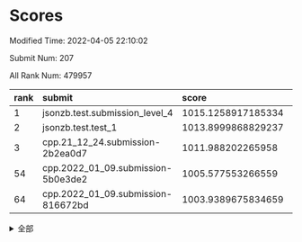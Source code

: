 # Scores

Modified Time: 2022-04-05 22:10:02

Submit Num: 207

All Rank Num: 479957

| rank |               submit               |       score        |       sigma        | pk_num |
| :--- | :--------------------------------- | :----------------- | :----------------- | :----- |
| 1    | jsonzb.test.submission_level_4     | 1015.1258917185334 | 0.8245359961996147 | 9269   |
| 2    | jsonzb.test.test_1                 | 1013.8999868829237 | 0.8055946179814231 | 9274   |
| 3    | cpp.21_12_24.submission-2b2ea0d7   | 1011.988202265958  | 0.7896697196841647 | 9276   |
| 54   | cpp.2022_01_09.submission-5b0e3de2 | 1005.577553266559  | 0.707711063073415  | 9267   |
| 64   | cpp.2022_01_09.submission-816672bd | 1003.9389675834659 | 0.7156309426089523 | 9274   |


<details>
<summary>全部</summary>

| rank |                 submit                 |       score        |       sigma        | pk_num |
| :--- | :------------------------------------- | :----------------- | :----------------- | :----- |
| 1    | jsonzb.test.submission_level_4         | 1015.1258917185334 | 0.8245359961996147 | 9269   |
| 2    | jsonzb.test.test_1                     | 1013.8999868829237 | 0.8055946179814231 | 9274   |
| 3    | cpp.21_12_24.submission-2b2ea0d7       | 1011.988202265958  | 0.7896697196841647 | 9276   |
| 4    | gobigger.level_3.submission_level_3_22 | 1011.7494085622676 | 0.7935629466348679 | 9277   |
| 5    | gobigger.level_3.submission_level_3_4  | 1011.5547377900178 | 0.789811966588616  | 9278   |
| 6    | gobigger.level_3.submission_level_3_36 | 1011.5229957061815 | 0.7848202540621095 | 9276   |
| 7    | gobigger.level_3.submission_level_3_2  | 1011.4275027430044 | 0.7745599677977006 | 9269   |
| 8    | gobigger.level_3.submission_level_3_12 | 1011.3149715947646 | 0.7672258884858062 | 9278   |
| 9    | gobigger.level_3.submission_level_3_19 | 1011.0800363286683 | 0.7680837686056713 | 9281   |
| 10   | gobigger.level_3.submission_level_3_41 | 1010.9939405514746 | 0.7803769328211723 | 9273   |
| 11   | gobigger.level_3.submission_level_3_20 | 1010.8969347725936 | 0.7889119742619128 | 9273   |
| 12   | gobigger.level_3.submission_level_3_21 | 1010.8182313897676 | 0.7545342589101928 | 9278   |
| 13   | gobigger.level_3.submission_level_3_5  | 1010.7520631059667 | 0.766438274769965  | 9272   |
| 14   | gobigger.level_3.submission_level_3_8  | 1010.6460342565683 | 0.7619409066312823 | 9274   |
| 15   | gobigger.level_3.submission_level_3_18 | 1010.6338490395194 | 0.780956268224817  | 9274   |
| 16   | gobigger.level_3.submission_level_3_27 | 1010.5983579388429 | 0.7574588289872032 | 9273   |
| 17   | gobigger.level_3.submission_level_3_35 | 1010.5949919044193 | 0.7641447086614924 | 9275   |
| 18   | gobigger.level_3.submission_level_3_47 | 1010.5104141976376 | 0.775033162468596  | 9276   |
| 19   | gobigger.level_3.submission_level_3_13 | 1010.4989843891133 | 0.7753631323722068 | 9281   |
| 20   | gobigger.level_3.submission_level_3_40 | 1010.4498767559911 | 0.7636147118265517 | 9277   |
| 21   | gobigger.level_3.submission_level_3_17 | 1010.4319419051046 | 0.7765434592509175 | 9281   |
| 22   | gobigger.level_3.submission_level_3_45 | 1010.3719786919041 | 0.7624040938617679 | 9274   |
| 23   | gobigger.level_3.submission_level_3_14 | 1010.3662488976009 | 0.7441870823569341 | 9274   |
| 24   | gobigger.level_3.submission_level_3_39 | 1010.2801946407002 | 0.7510601093344124 | 9273   |
| 25   | gobigger.level_3.submission_level_3_37 | 1010.2605685173967 | 0.7639304521852553 | 9274   |
| 26   | gobigger.level_3.submission_level_3_1  | 1010.2023881863986 | 0.7688845442576178 | 9274   |
| 27   | gobigger.level_3.submission_level_3_10 | 1010.1889015585563 | 0.7501905676209834 | 9269   |
| 28   | gobigger.level_3.submission_level_3_43 | 1010.1420999883253 | 0.7701173939817767 | 9276   |
| 29   | gobigger.level_3.submission_level_3_46 | 1010.1111016438389 | 0.7616338587134581 | 9279   |
| 30   | gobigger.level_3.submission_level_3_3  | 1010.0813218381078 | 0.7421617235823613 | 9274   |
| 31   | gobigger.level_3.submission_level_3_38 | 1010.0622152583062 | 0.7514557025563312 | 9273   |
| 32   | gobigger.level_3.submission_level_3_25 | 1010.0289678730629 | 0.7620316566841735 | 9278   |
| 33   | gobigger.level_3.submission_level_3_49 | 1009.9533125706397 | 0.767814483776517  | 9272   |
| 34   | gobigger.level_3.submission_level_3_7  | 1009.8396837570967 | 0.7512749831598275 | 9277   |
| 35   | gobigger.level_3.submission_level_3_29 | 1009.6246697104577 | 0.7627763910097926 | 9276   |
| 36   | gobigger.level_3.submission_level_3_30 | 1009.5665472608341 | 0.7431649090159566 | 9273   |
| 37   | gobigger.level_3.submission_level_3_28 | 1009.5486379248896 | 0.767522846098097  | 9275   |
| 38   | gobigger.level_3.submission_level_3_48 | 1009.4647254566576 | 0.7629567096278993 | 9276   |
| 39   | gobigger.level_3.submission_level_3_11 | 1009.3951748339456 | 0.7643419330597879 | 9277   |
| 40   | gobigger.level_3.submission_level_3_34 | 1009.2594939585201 | 0.7510028920637757 | 9272   |
| 41   | gobigger.level_3.submission_level_3_24 | 1009.0304831536492 | 0.7360656783619131 | 9276   |
| 42   | gobigger.level_3.submission_level_3_44 | 1008.9536939693465 | 0.744685692896721  | 9273   |
| 43   | gobigger.level_3.submission_level_3_33 | 1008.8912642588286 | 0.7402001514648541 | 9268   |
| 44   | gobigger.level_3.submission_level_3_42 | 1008.8633719708953 | 0.766091705298582  | 9274   |
| 45   | gobigger.level_3.submission_level_3_16 | 1008.8418190203021 | 0.7488304807958492 | 9274   |
| 46   | gobigger.level_3.submission_level_3_31 | 1008.8324516119507 | 0.742358109531185  | 9270   |
| 47   | gobigger.level_3.submission_level_3_6  | 1008.8074780997166 | 0.7540250896064918 | 9274   |
| 48   | gobigger.level_3.submission_level_3_26 | 1008.7688749501825 | 0.7453887619211228 | 9274   |
| 49   | gobigger.level_3.submission_level_3_23 | 1008.5747449563628 | 0.7429954393601106 | 9272   |
| 50   | gobigger.level_3.submission_level_3_32 | 1008.4489526829966 | 0.7333030770442478 | 9271   |
| 51   | gobigger.level_3.submission_level_3_15 | 1008.4265612934722 | 0.7276223633140908 | 9272   |
| 52   | gobigger.level_3.submission_level_3_9  | 1008.4192126621277 | 0.7447275756179949 | 9277   |
| 53   | gobigger.level_3.submission_level_3_0  | 1008.2662542242107 | 0.7495692748798787 | 9276   |
| 54   | cpp.2022_01_09.submission-5b0e3de2     | 1005.577553266559  | 0.707711063073415  | 9267   |
| 55   | gobigger.level_1.submission_level_1_42 | 1005.3590268513079 | 0.7275171808753816 | 9273   |
| 56   | gobigger.level_1.submission_level_1_2  | 1004.9810398171841 | 0.7265427161995662 | 9272   |
| 57   | gobigger.level_1.submission_level_1_26 | 1004.5257274128461 | 0.706384271871279  | 9275   |
| 58   | gobigger.level_1.submission_level_1_7  | 1004.4208204096938 | 0.7178740746236435 | 9271   |
| 59   | gobigger.level_1.submission_level_1_34 | 1004.4001142715787 | 0.7219177953055002 | 9270   |
| 60   | gobigger.level_1.submission_level_1_36 | 1004.3739047785447 | 0.7137431396405974 | 9274   |
| 61   | gobigger.level_1.submission_level_1_32 | 1004.3400088750423 | 0.7227588476525212 | 9271   |
| 62   | gobigger.level_1.submission_level_1_48 | 1004.1173438458961 | 0.711603519544206  | 9272   |
| 63   | gobigger.level_1.submission_level_1_35 | 1004.074434807609  | 0.7164948441765354 | 9276   |
| 64   | cpp.2022_01_09.submission-816672bd     | 1003.9389675834659 | 0.7156309426089523 | 9274   |
| 65   | gobigger.level_1.submission_level_1_28 | 1003.8896827348385 | 0.719189224939338  | 9275   |
| 66   | gobigger.level_1.submission_level_1_37 | 1003.852620539595  | 0.7084395217053341 | 9277   |
| 67   | gobigger.level_1.submission_level_1_43 | 1003.7898278545412 | 0.7069754599802172 | 9274   |
| 68   | gobigger.level_1.submission_level_1_38 | 1003.7368765809156 | 0.7109263820401082 | 9275   |
| 69   | gobigger.level_1.submission_level_1_17 | 1003.7292309610662 | 0.712470086786571  | 9280   |
| 70   | gobigger.level_1.submission_level_1_45 | 1003.6768671911723 | 0.7089724857054509 | 9276   |
| 71   | gobigger.level_1.submission_level_1_15 | 1003.6630951233111 | 0.705914602871247  | 9271   |
| 72   | gobigger.level_1.submission_level_1_5  | 1003.6471363749909 | 0.7271427669244288 | 9271   |
| 73   | gobigger.level_1.submission_level_1_0  | 1003.6457218046106 | 0.715956981953565  | 9274   |
| 74   | gobigger.level_1.submission_level_1_39 | 1003.6106082609072 | 0.7164251704906192 | 9278   |
| 75   | gobigger.level_1.submission_level_1_3  | 1003.4850579164699 | 0.7223080321925959 | 9272   |
| 76   | gobigger.level_1.submission_level_1_47 | 1003.3572228291918 | 0.7148327680997845 | 9270   |
| 77   | gobigger.level_1.submission_level_1_23 | 1003.34668781955   | 0.7082272336331933 | 9275   |
| 78   | gobigger.level_1.submission_level_1_19 | 1003.2874999999699 | 0.7180318023189735 | 9273   |
| 79   | gobigger.level_1.submission_level_1_33 | 1003.265210955279  | 0.71285240645626   | 9276   |
| 80   | gobigger.level_1.submission_level_1_14 | 1003.206495683457  | 0.7149505487387406 | 9275   |
| 81   | gobigger.level_1.submission_level_1_21 | 1003.1581863101053 | 0.7175625698341229 | 9278   |
| 82   | gobigger.level_1.submission_level_1_20 | 1003.1490399184618 | 0.7218387725049011 | 9274   |
| 83   | gobigger.level_1.submission_level_1_31 | 1003.0840867388899 | 0.7248179098495378 | 9276   |
| 84   | gobigger.level_1.submission_level_1_41 | 1003.0130933616684 | 0.7136739321695865 | 9280   |
| 85   | gobigger.level_1.submission_level_1_10 | 1003.0011351449881 | 0.701395423650213  | 9274   |
| 86   | gobigger.level_1.submission_level_1_16 | 1002.9735201505903 | 0.7190146858966833 | 9278   |
| 87   | gobigger.level_1.submission_level_1_24 | 1002.9647119889939 | 0.7183609142836342 | 9275   |
| 88   | gobigger.level_1.submission_level_1_29 | 1002.9501602102772 | 0.7158598213809629 | 9271   |
| 89   | gobigger.level_1.submission_level_1_9  | 1002.7985333935857 | 0.7204000827279909 | 9279   |
| 90   | gobigger.level_1.submission_level_1_12 | 1002.7907496511089 | 0.6999391849702186 | 9273   |
| 91   | gobigger.level_1.submission_level_1_30 | 1002.7483690027718 | 0.7093349260852717 | 9270   |
| 92   | gobigger.level_1.submission_level_1_27 | 1002.7145633185572 | 0.7055037397684586 | 9277   |
| 93   | gobigger.level_1.submission_level_1_46 | 1002.6927141679366 | 0.7154721163877393 | 9273   |
| 94   | gobigger.level_1.submission_level_1_6  | 1002.6842913821325 | 0.7068289887922514 | 9277   |
| 95   | gobigger.level_1.submission_level_1_25 | 1002.558627483992  | 0.7079024994103426 | 9269   |
| 96   | gobigger.level_1.submission_level_1_18 | 1002.4845652166574 | 0.7182430609891614 | 9277   |
| 97   | gobigger.level_1.submission_level_1_49 | 1002.4468658912014 | 0.722808000970784  | 9272   |
| 98   | gobigger.level_1.submission_level_1_1  | 1002.4086292470218 | 0.7190763074739247 | 9270   |
| 99   | gobigger.level_1.submission_level_1_13 | 1002.2845871241494 | 0.7122096112952445 | 9278   |
| 100  | gobigger.level_1.submission_level_1_4  | 1002.0812976657891 | 0.7134114140632986 | 9274   |
| 101  | gobigger.level_1.submission_level_1_22 | 1002.0576932399229 | 0.7214536690980203 | 9275   |
| 102  | gobigger.level_1.submission_level_1_44 | 1001.9912256283931 | 0.7159829848554896 | 9273   |
| 103  | gobigger.level_1.submission_level_1_40 | 1001.8337767123634 | 0.716801838108968  | 9277   |
| 104  | gobigger.level_1.submission_level_1_8  | 1001.42256206341   | 0.7085614226652523 | 9278   |
| 105  | gobigger.level_1.submission_level_1_11 | 1001.3488036405355 | 0.7189221118062669 | 9274   |
| 106  | gobigger.random.submission_random_10   | 997.2118602171257  | 0.7097309743616798 | 9273   |
| 107  | gobigger.random.submission_random_30   | 997.0667506770359  | 0.7067837393287772 | 9276   |
| 108  | gobigger.random.submission_random_13   | 996.9766794834331  | 0.721358052629627  | 9271   |
| 109  | gobigger.random.submission_random_35   | 996.894310507199   | 0.7084651660373781 | 9277   |
| 110  | gobigger.random.submission_random_20   | 996.6988643674349  | 0.7173314164723376 | 9273   |
| 111  | gobigger.random.submission_random_23   | 996.6703224223738  | 0.6950176210715284 | 9272   |
| 112  | gobigger.random.submission_random_3    | 996.598351703192   | 0.6939911432653867 | 9271   |
| 113  | gobigger.random.submission_random_6    | 996.5836172890318  | 0.7179488239183031 | 9276   |
| 114  | gobigger.random.submission_random_40   | 996.5772369955268  | 0.7144433533262529 | 9274   |
| 115  | gobigger.random.submission_random_5    | 996.5602550439743  | 0.7163400652005378 | 9275   |
| 116  | gobigger.random.submission_random_25   | 996.5213053221072  | 0.7140774538342669 | 9274   |
| 117  | gobigger.random.submission_random_11   | 996.496208985699   | 0.7033313142866383 | 9272   |
| 118  | gobigger.random.submission_random_17   | 996.4889308750711  | 0.7035490901947699 | 9278   |
| 119  | gobigger.random.submission_random_24   | 996.4674427908134  | 0.7256192178322027 | 9276   |
| 120  | gobigger.random.submission_random_34   | 996.4666367043286  | 0.7175193404288256 | 9275   |
| 121  | gobigger.random.submission_random_33   | 996.4236680830096  | 0.6988720737360753 | 9271   |
| 122  | gobigger.random.submission_random_28   | 996.3424232970897  | 0.703049168685136  | 9282   |
| 123  | gobigger.random.submission_random_41   | 996.342300390165   | 0.7238093625152824 | 9279   |
| 124  | gobigger.random.submission_random_38   | 996.324093575264   | 0.715646748107599  | 9270   |
| 125  | gobigger.random.submission_random_36   | 996.3213912277222  | 0.7165344861138342 | 9275   |
| 126  | gobigger.random.submission_random_31   | 996.3139686062725  | 0.7079813373058923 | 9274   |
| 127  | gobigger.random.submission_random_8    | 996.293181082448   | 0.7162322293553683 | 9279   |
| 128  | gobigger.random.submission_random_2    | 996.2711861371843  | 0.7109615891108072 | 9278   |
| 129  | gobigger.random.submission_random_14   | 996.1644867025863  | 0.7021321918391741 | 9275   |
| 130  | gobigger.random.submission_random_32   | 996.1124632432425  | 0.7001285227722699 | 9276   |
| 131  | gobigger.random.submission_random_37   | 996.1028149858022  | 0.7109028099276608 | 9272   |
| 132  | gobigger.random.submission_random_16   | 996.0952221263954  | 0.7142371181373969 | 9279   |
| 133  | gobigger.random.submission_random_43   | 996.0879997590629  | 0.7155671549676643 | 9273   |
| 134  | gobigger.random.submission_random_21   | 996.0598007986305  | 0.715042015761426  | 9278   |
| 135  | gobigger.random.submission_random_4    | 996.0298923888738  | 0.7067630343597427 | 9276   |
| 136  | gobigger.random.submission_random_27   | 996.02702811313    | 0.7151490934421094 | 9277   |
| 137  | gobigger.random.submission_random_39   | 996.0209142536494  | 0.7137492369225932 | 9273   |
| 138  | gobigger.random.submission_random_12   | 996.0186174299855  | 0.700374663926179  | 9273   |
| 139  | gobigger.random.submission_random_9    | 995.9834123663519  | 0.7086179801313216 | 9274   |
| 140  | gobigger.random.submission_random_1    | 995.9370272242802  | 0.7148304328667542 | 9273   |
| 141  | gobigger.random.submission_random_44   | 995.8675851331514  | 0.705104065194634  | 9273   |
| 142  | gobigger.random.submission_random_48   | 995.8583674043573  | 0.7301673721652641 | 9273   |
| 143  | gobigger.random.submission_random_49   | 995.8417247150854  | 0.7034248832352378 | 9270   |
| 144  | gobigger.random.submission_random_22   | 995.7469813317417  | 0.702074367153428  | 9276   |
| 145  | gobigger.random.submission_random_26   | 995.6160305307316  | 0.6973298578530996 | 9267   |
| 146  | gobigger.random.submission_random_18   | 995.5153957339418  | 0.6949775587880315 | 9280   |
| 147  | gobigger.random.submission_random_45   | 995.3730224240768  | 0.7103707075583694 | 9277   |
| 148  | gobigger.random.submission_random_42   | 995.2884186495669  | 0.7114434714221648 | 9282   |
| 149  | gobigger.random.submission_random_0    | 995.0252175963034  | 0.6989107947623213 | 9274   |
| 150  | gobigger.random.submission_random_46   | 994.8713340523234  | 0.7315791025601055 | 9275   |
| 151  | gobigger.level_2.submission_level_2_6  | 994.854815440027   | 0.7270523331160688 | 9276   |
| 152  | gobigger.random.submission_random_47   | 994.6495496267413  | 0.708280858484509  | 9275   |
| 153  | gobigger.random.submission_random_7    | 994.5882659080022  | 0.7240130986924199 | 9279   |
| 154  | gobigger.random.submission_random_19   | 994.5262317382605  | 0.700733476186784  | 9274   |
| 155  | gobigger.random.submission_random_29   | 994.485018577562   | 0.717639816736075  | 9272   |
| 156  | gobigger.random.submission_random_15   | 993.9134154427554  | 0.7317478450703878 | 9275   |
| 157  | gobigger.level_2.submission_level_2_32 | 993.7002247768334  | 0.7478622386861421 | 9275   |
| 158  | gobigger.level_2.submission_level_2_39 | 993.6258769311454  | 0.7209360456594046 | 9275   |
| 159  | gobigger.level_2.submission_level_2_11 | 993.5939384126017  | 0.7155900433478817 | 9276   |
| 160  | gobigger.level_2.submission_level_2_18 | 993.5492239957631  | 0.7204287499192096 | 9274   |
| 161  | gobigger.level_2.submission_level_2_40 | 993.4598641571291  | 0.7413672304068851 | 9278   |
| 162  | gobigger.level_2.submission_level_2_37 | 993.4419028171848  | 0.7447039329161604 | 9272   |
| 163  | gobigger.level_2.submission_level_2_16 | 993.3591342901904  | 0.7232648201080998 | 9274   |
| 164  | gobigger.level_2.submission_level_2_12 | 993.3446633094112  | 0.7188198134203768 | 9273   |
| 165  | gobigger.level_2.submission_level_2_7  | 993.2119780386563  | 0.734465493343698  | 9278   |
| 166  | gobigger.level_2.submission_level_2_19 | 993.0946913822055  | 0.7521333917681603 | 9277   |
| 167  | gobigger.level_2.submission_level_2_46 | 992.993271442881   | 0.7298185174004532 | 9276   |
| 168  | gobigger.level_2.submission_level_2_42 | 992.9549840960808  | 0.7339821716452655 | 9273   |
| 169  | gobigger.level_2.submission_level_2_10 | 992.774780170864   | 0.7359021222100001 | 9274   |
| 170  | gobigger.level_2.submission_level_2_5  | 992.7639852704807  | 0.7599023919936613 | 9275   |
| 171  | gobigger.level_2.submission_level_2_13 | 992.6748846620328  | 0.754581055520495  | 9276   |
| 172  | gobigger.level_2.submission_level_2_38 | 992.6331384598856  | 0.7523504693753078 | 9270   |
| 173  | gobigger.level_2.submission_level_2_43 | 992.5401267406946  | 0.7344029851576228 | 9271   |
| 174  | gobigger.level_2.submission_level_2_23 | 992.5136997882173  | 0.7408887825352589 | 9272   |
| 175  | gobigger.level_2.submission_level_2_33 | 992.4718857612593  | 0.7358462978031545 | 9277   |
| 176  | gobigger.level_2.submission_level_2_28 | 992.4411280708988  | 0.7258950595716956 | 9278   |
| 177  | gobigger.level_2.submission_level_2_49 | 992.3922431267765  | 0.7335190572477579 | 9273   |
| 178  | gobigger.level_2.submission_level_2_24 | 992.386809929896   | 0.7282600152113831 | 9270   |
| 179  | gobigger.level_2.submission_level_2_35 | 992.3808157263705  | 0.7395708522040086 | 9268   |
| 180  | gobigger.level_2.submission_level_2_1  | 992.2270305794976  | 0.7514662374882141 | 9274   |
| 181  | gobigger.level_2.submission_level_2_4  | 992.0985472666742  | 0.7513257011900556 | 9275   |
| 182  | gobigger.level_2.submission_level_2_2  | 992.0919949072526  | 0.7414037585794846 | 9281   |
| 183  | gobigger.level_2.submission_level_2_15 | 992.0881521635548  | 0.7488238943585381 | 9279   |
| 184  | gobigger.level_2.submission_level_2_47 | 992.0876602894858  | 0.7445665261655936 | 9278   |
| 185  | gobigger.level_2.submission_level_2_27 | 992.077119417634   | 0.7474246334410111 | 9267   |
| 186  | gobigger.level_2.submission_level_2_17 | 991.9539633675193  | 0.7374122597279313 | 9272   |
| 187  | gobigger.level_2.submission_level_2_14 | 991.8686866626704  | 0.747185935652375  | 9276   |
| 188  | gobigger.level_2.submission_level_2_34 | 991.8627692546564  | 0.7529218112595962 | 9276   |
| 189  | gobigger.level_2.submission_level_2_3  | 991.8419694901479  | 0.749807448439494  | 9271   |
| 190  | gobigger.level_2.submission_level_2_30 | 991.8325096178007  | 0.7362748909563473 | 9274   |
| 191  | gobigger.level_2.submission_level_2_29 | 991.8303042620108  | 0.7321906912381801 | 9274   |
| 192  | gobigger.level_2.submission_level_2_22 | 991.7463129430657  | 0.7398825425428257 | 9273   |
| 193  | gobigger.level_2.submission_level_2_0  | 991.676390200901   | 0.7597038586249284 | 9274   |
| 194  | gobigger.level_2.submission_level_2_25 | 991.481480862497   | 0.7524947441783583 | 9271   |
| 195  | gobigger.level_2.submission_level_2_41 | 991.3808440324416  | 0.7497008056525973 | 9275   |
| 196  | gobigger.level_2.submission_level_2_36 | 991.2020823561684  | 0.7703530914217194 | 9276   |
| 197  | gobigger.level_2.submission_level_2_48 | 991.1793820604901  | 0.7589716633586862 | 9277   |
| 198  | gobigger.level_2.submission_level_2_45 | 991.0190335484242  | 0.7797676248681549 | 9279   |
| 199  | gobigger.level_2.submission_level_2_44 | 990.8217902849964  | 0.7485857614900463 | 9273   |
| 200  | gobigger.level_2.submission_level_2_20 | 990.8100302410282  | 0.7546685971223791 | 9272   |
| 201  | gobigger.level_2.submission_level_2_31 | 990.7561826199261  | 0.7677420435366084 | 9277   |
| 202  | gobigger.level_2.submission_level_2_8  | 990.7533961593888  | 0.7588246747447365 | 9279   |
| 203  | gobigger.level_2.submission_level_2_26 | 990.5910931282207  | 0.7526499943177261 | 9280   |
| 204  | gobigger.level_2.submission_level_2_9  | 990.535548940148   | 0.7326554469188726 | 9275   |
| 205  | gobigger.level_2.submission_level_2_21 | 990.2564681167916  | 0.7596321963094094 | 9276   |
| 206  | gobigger.none.submission_none_0        | 977.1353544517344  | 1.4140648814959644 | 9273   |
| 207  | gobigger.none.submission_none_1        | 976.3043876688978  | 1.4458075418197314 | 9270   |

</details>
